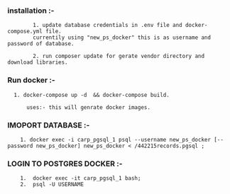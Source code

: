 ###  installation :-
            1. update database credentials in .env file and docker-compose.yml file.
            currentily using "new_ps_docker" this is as username and password of database.

            2. run composer update for gerate vendor directory and download libraries.

###  Run docker :-

      1. docker-compose up -d  && docker-compose build.

          uses:- this will genrate docker images.

###  IMOPORT DATABASE :-

        1. docker exec -i carp_pgsql_1 psql --username new_ps_docker [--password new_ps_docker] new_ps_docker < /442215records.pgsql ;

            

### LOGIN TO POSTGRES DOCKER :-
        1.  docker exec -it carp_pgsql_1 bash; 
        2.  psql -U USERNAME
